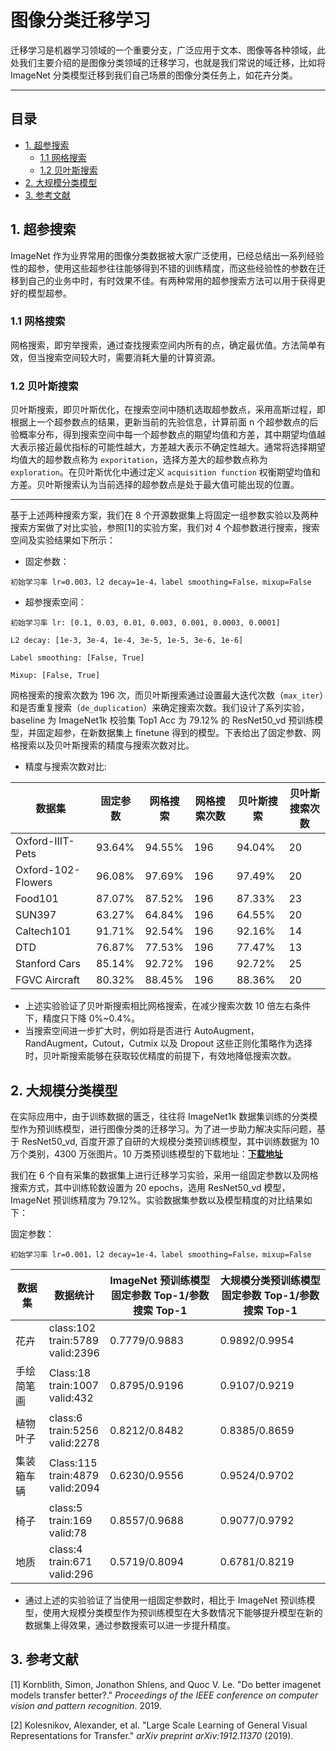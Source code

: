 # 图像分类迁移学习
迁移学习是机器学习领域的一个重要分支，广泛应用于文本、图像等各种领域，此处我们主要介绍的是图像分类领域的迁移学习，也就是我们常说的域迁移，比如将 ImageNet 分类模型迁移到我们自己场景的图像分类任务上，如花卉分类。

----------

## 目录

* [1. 超参搜索](#1)
  * [1.1 网格搜索](#1.1)
  * [1.2 贝叶斯搜索](#1.2)
* [2. 大规模分类模型](#2)
* [3. 参考文献](#3)

<a name='1'></a>

## 1. 超参搜索

ImageNet 作为业界常用的图像分类数据被大家广泛使用，已经总结出一系列经验性的超参，使用这些超参往往能够得到不错的训练精度，而这些经验性的参数在迁移到自己的业务中时，有时效果不佳。有两种常用的超参搜索方法可以用于获得更好的模型超参。

 <a name='1.1'></a>

### 1.1 网格搜索

网格搜索，即穷举搜索，通过查找搜索空间内所有的点，确定最优值。方法简单有效，但当搜索空间较大时，需要消耗大量的计算资源。

 <a name='1.2'></a>

### 1.2 贝叶斯搜索

贝叶斯搜索，即贝叶斯优化，在搜索空间中随机选取超参数点，采用高斯过程，即根据上一个超参数点的结果，更新当前的先验信息，计算前面 n 个超参数点的后验概率分布，得到搜索空间中每一个超参数点的期望均值和方差，其中期望均值越大表示接近最优指标的可能性越大，方差越大表示不确定性越大。通常将选择期望均值大的超参数点称为 `exporitation`，选择方差大的超参数点称为 `exploration`。在贝叶斯优化中通过定义 `acquisition function` 权衡期望均值和方差。贝叶斯搜索认为当前选择的超参数点是处于最大值可能出现的位置。

------

基于上述两种搜索方案，我们在 8 个开源数据集上将固定一组参数实验以及两种搜索方案做了对比实验，参照[1]的实验方案，我们对 4 个超参数进行搜索，搜索空间及实验结果如下所示：

- 固定参数：

```
初始学习率 lr=0.003，l2 decay=1e-4，label smoothing=False，mixup=False
```

- 超参搜索空间：

```
初始学习率 lr: [0.1, 0.03, 0.01, 0.003, 0.001, 0.0003, 0.0001]

L2 decay: [1e-3, 3e-4, 1e-4, 3e-5, 1e-5, 3e-6, 1e-6]

Label smoothing: [False, True]

Mixup: [False, True]
```

网格搜索的搜索次数为 196 次，而贝叶斯搜索通过设置最大迭代次数（`max_iter`）和是否重复搜索（`de_duplication`）来确定搜索次数。我们设计了系列实验，baseline 为 ImageNet1k 校验集 Top1 Acc 为 79.12% 的 ResNet50_vd 预训练模型，并固定超参，在新数据集上 finetune 得到的模型。下表给出了固定参数、网格搜索以及贝叶斯搜索的精度与搜索次数对比。

- 精度与搜索次数对比:

| 数据集             | 固定参数 | 网格搜索 | 网格搜索次数 | 贝叶斯搜索 | 贝叶斯搜索次数|
| ------------------ | -------- | -------- | -------- | -------- | ---------- |
| Oxford-IIIT-Pets   | 93.64%   | 94.55%   | 196 | 94.04%     | 20         |
| Oxford-102-Flowers | 96.08%   | 97.69%   | 196 |  97.49%     | 20         |
| Food101            | 87.07%   | 87.52%   | 196 |  87.33%     | 23         |
| SUN397             | 63.27%   | 64.84%   | 196 |  64.55%     | 20         |
| Caltech101         | 91.71%   | 92.54%   | 196 |  92.16%     | 14         |
| DTD                | 76.87%   | 77.53%   | 196 |  77.47%     | 13         |
| Stanford Cars      | 85.14%   | 92.72%   | 196 |  92.72%     | 25         |
| FGVC Aircraft      | 80.32%   | 88.45%   | 196 |  88.36%     | 20         |


- 上述实验验证了贝叶斯搜索相比网格搜索，在减少搜索次数 10 倍左右条件下，精度只下降 0%~0.4%。
- 当搜索空间进一步扩大时，例如将是否进行 AutoAugment，RandAugment，Cutout，Cutmix 以及 Dropout 这些正则化策略作为选择时，贝叶斯搜索能够在获取较优精度的前提下，有效地降低搜索次数。

 <a name='2'></a>

## 2. 大规模分类模型

在实际应用中，由于训练数据的匮乏，往往将 ImageNet1k 数据集训练的分类模型作为预训练模型，进行图像分类的迁移学习。为了进一步助力解决实际问题，基于 ResNet50_vd, 百度开源了自研的大规模分类预训练模型，其中训练数据为 10 万个类别，4300 万张图片。10 万类预训练模型的下载地址：[**下载地址**](https://paddle-imagenet-models-name.bj.bcebos.com/dygraph/ResNet50_vd_10w_pretrained.pdparams)

我们在 6 个自有采集的数据集上进行迁移学习实验，采用一组固定参数以及网格搜索方式，其中训练轮数设置为 20 epochs，选用 ResNet50_vd 模型，ImageNet 预训练精度为 79.12%。实验数据集参数以及模型精度的对比结果如下：

固定参数：

```
初始学习率 lr=0.001，l2 decay=1e-4，label smoothing=False，mixup=False
```

| 数据集          | 数据统计                                  | **ImageNet 预训练模型 <br />固定参数 Top-1/参数搜索 Top-1** | **大规模分类预训练模型<br />固定参数 Top-1/参数搜索 Top-1** |
| --------------- | ----------------------------------------- | -------------------------------------------------------- | --------------------------------------------------------- |
| 花卉         | class:102<br />train:5789<br />valid:2396 | 0.7779/0.9883                                            | 0.9892/0.9954                                             |
| 手绘简笔画   | Class:18<br />train:1007<br />valid:432   | 0.8795/0.9196                                            | 0.9107/0.9219                                             |
| 植物叶子     | class:6<br />train:5256<br />valid:2278   | 0.8212/0.8482                                            | 0.8385/0.8659                                             |
| 集装箱车辆   | Class:115<br />train:4879<br />valid:2094 | 0.6230/0.9556                                            | 0.9524/0.9702                                             |
| 椅子         | class:5<br />train:169<br />valid:78      | 0.8557/0.9688                                            | 0.9077/0.9792                                             |
| 地质         | class:4<br />train:671<br />valid:296     | 0.5719/0.8094                                            | 0.6781/0.8219                                             |

- 通过上述的实验验证了当使用一组固定参数时，相比于 ImageNet 预训练模型，使用大规模分类模型作为预训练模型在大多数情况下能够提升模型在新的数据集上得效果，通过参数搜索可以进一步提升精度。

<a name='3'></a>
## 3. 参考文献

[1] Kornblith, Simon, Jonathon Shlens, and Quoc V. Le. "Do better imagenet models transfer better?." *Proceedings of the IEEE conference on computer vision and pattern recognition*. 2019.

[2] Kolesnikov, Alexander, et al. "Large Scale Learning of General Visual Representations for Transfer." *arXiv preprint arXiv:1912.11370* (2019).
